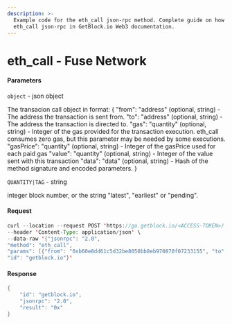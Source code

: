 ```yaml
---
description: >-
  Example code for the eth_call json-rpc method. Сomplete guide on how to use
  eth_call json-rpc in GetBlock.io Web3 documentation.
---
```


# eth\_call - Fuse Network

#### Parameters

`object` - json object

The transacion call object in format: { "from": "address" (optional, string) - The address the transaction is sent from. "to": "address" (optional, string) - The address the transaction is directed to. "gas": "quantity" (optional, string) - Integer of the gas provided for the transaction execution. eth\_call consumes zero gas, but this parameter may be needed by some executions. "gasPrice": "quantity" (optional, string) - Integer of the gasPrice used for each paid gas "value": "quantity" (optional, string) - Integer of the value sent with this transaction "data": "data" (optional, string) - Hash of the method signature and encoded parameters. }

`QUANTITY|TAG` - string

integer block number, or the string "latest", "earliest" or "pending".

#### Request

```java
curl --location --request POST 'https://go.getblock.io/<ACCESS-TOKEN>/' \
--header 'Content-Type: application/json' \ 
--data-raw '{"jsonrpc": "2.0",
"method": "eth_call",
"params": [{"from": "0xb60e8dd61c5d32be8058bb8eb970870f07233155", "to": "0xd46e8dd67c5d32be8058bb8eb970870f07244567", "gas": "0x76c0", "gasPrice": "0x9184e72a000", "value": "0x9184e72a", "data": "0xd46e8dd67c5d32be8d46e8dd67c5d32be8058bb8eb970870f072445675058bb8eb970870f072445675"}, "latest"],
"id": "getblock.io"}'
```

#### Response

```java
{
    "id": "getblock.io",
    "jsonrpc": "2.0",
    "result": "0x"
}
```
